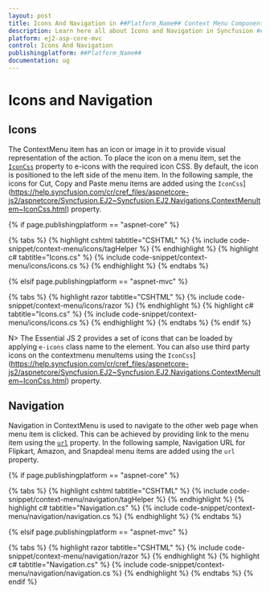 ```yaml
---
layout: post
title: Icons And Navigation in ##Platform_Name## Context Menu Component |Syncfusion
description: Learn here all about Icons and Navigation in Syncfusion ##Platform_Name## Context Menu component of Syncfusion Essential JS 2 and more.
platform: ej2-asp-core-mvc
control: Icons And Navigation
publishingplatform: ##Platform_Name##
documentation: ug
---
```


# Icons and Navigation

## Icons

The ContextMenu item has an icon or image in it to provide visual representation of the action. To place the icon on a menu item, set the [`IconCss`](https://help.syncfusion.com/cr/cref_files/aspnetcore-js2/aspnetcore/Syncfusion.EJ2~Syncfusion.EJ2.Navigations.ContextMenuItem~IconCss.html) property to e-icons with the required icon CSS. By default, the icon is positioned to the left side of the menu item. In the following sample, the icons for Cut, Copy and Paste menu items are added using the `IconCss`](https://help.syncfusion.com/cr/cref_files/aspnetcore-js2/aspnetcore/Syncfusion.EJ2~Syncfusion.EJ2.Navigations.ContextMenuItem~IconCss.html) property.

{% if page.publishingplatform == "aspnet-core" %}

{% tabs %}
{% highlight cshtml tabtitle="CSHTML" %}
{% include code-snippet/context-menu/icons/tagHelper %}
{% endhighlight %}
{% highlight c# tabtitle="Icons.cs" %}
{% include code-snippet/context-menu/icons/icons.cs %}
{% endhighlight %}
{% endtabs %}

{% elsif page.publishingplatform == "aspnet-mvc" %}

{% tabs %}
{% highlight razor tabtitle="CSHTML" %}
{% include code-snippet/context-menu/icons/razor %}
{% endhighlight %}
{% highlight c# tabtitle="Icons.cs" %}
{% include code-snippet/context-menu/icons/icons.cs %}
{% endhighlight %}
{% endtabs %}
{% endif %}



N> The Essential JS 2 provides a set of icons that can be loaded by applying `e-icons` class name to the element. You can also use third party icons on the contextmenu menuItems using the `IconCss`](https://help.syncfusion.com/cr/cref_files/aspnetcore-js2/aspnetcore/Syncfusion.EJ2~Syncfusion.EJ2.Navigations.ContextMenuItem~IconCss.html) property.

## Navigation

Navigation in ContextMenu is used to navigate to the other web page when menu item is clicked. This can be achieved by providing link to the menu item using the [`url`](https://help.syncfusion.com/cr/cref_files/aspnetcore-js2/aspnetcore/Syncfusion.EJ2~Syncfusion.EJ2.Navigations.ContextMenuItem~Url.html) property. In the following sample, Navigation URL for Flipkart, Amazon, and Snapdeal menu items are added using the `url` property.

{% if page.publishingplatform == "aspnet-core" %}

{% tabs %}
{% highlight cshtml tabtitle="CSHTML" %}
{% include code-snippet/context-menu/navigation/tagHelper %}
{% endhighlight %}
{% highlight c# tabtitle="Navigation.cs" %}
{% include code-snippet/context-menu/navigation/navigation.cs %}
{% endhighlight %}
{% endtabs %}

{% elsif page.publishingplatform == "aspnet-mvc" %}

{% tabs %}
{% highlight razor tabtitle="CSHTML" %}
{% include code-snippet/context-menu/navigation/razor %}
{% endhighlight %}
{% highlight c# tabtitle="Navigation.cs" %}
{% include code-snippet/context-menu/navigation/navigation.cs %}
{% endhighlight %}
{% endtabs %}
{% endif %}

